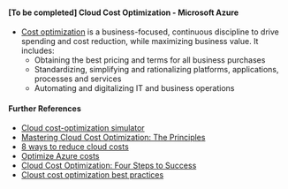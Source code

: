#### [To be completed] Cloud Cost Optimization - Microsoft Azure<br/>

* [Cost optimization](https://www.gartner.com/en/information-technology/glossary/cost-optimization) is a business-focused, continuous discipline to drive spending and cost reduction, while maximizing business value. It includes:
   * Obtaining the best pricing and terms for all business purchases <br/>
   * Standardizing, simplifying and rationalizing platforms, applications, processes and services <br/>
   * Automating and digitalizing IT and business operations <br/>

#### Further References <br/>
* [Cloud cost-optimization simulator](https://www.mckinsey.com/capabilities/mckinsey-digital/our-insights/cloud-cost-optimization-simulator#)<br/>
* [Mastering Cloud Cost Optimization: The Principles](https://www.ibm.com/cloud/blog/mastering-cloud-cost-optimization-the-principles)<br/>
* [8 ways to reduce cloud costs](https://www.techtarget.com/searchcloudcomputing/feature/5-ways-to-reduce-cloud-costs)<br/>
* [Optimize Azure costs](https://azure.microsoft.com/en-us/solutions/cost-optimization/#tools)<br/>
* [Cloud Cost Optimization: Four Steps to Success](https://www.bmc.com/blogs/cloud-cost-optimization/)<br/>
* [Cloust cost optimization best practices](https://spot.io/resources/cloud-cost/cloud-cost-optimization-15-ways-to-optimize-your-cloud/#eliminate)<br/>
